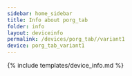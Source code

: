 ```yaml
---
sidebar: home_sidebar
title: Info about porg_tab
folder: info
layout: deviceinfo
permalink: /devices/porg_tab//variant1
device: porg_tab_variant1
---
```

{% include templates/device_info.md %}
